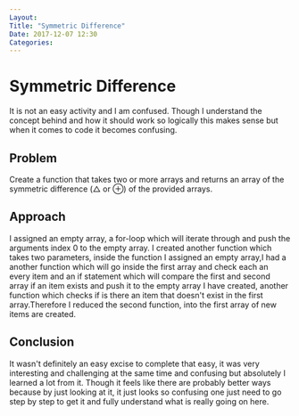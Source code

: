 ```yaml
---
Layout:
Title: "Symmetric Difference"
Date: 2017-12-07 12:30
Categories:
--- 
```


# Symmetric Difference

It is not an easy activity and I am confused. Though I understand the concept behind and how it should work so logically this makes sense but when it comes to code it becomes confusing.

## Problem

Create a function that takes two or more arrays and returns an array of the symmetric difference (△ or ⊕) of the provided arrays.

## Approach

I assigned an empty array, a for-loop which will iterate through and push the arguments index 0 to the empty array. 
I created another function which takes two parameters, inside the function I assigned an empty array,I had a another function which will go inside the first array and check each an every item and an if statement which will compare the first and second array if an item exists and push it to the empty array I have created,
another function which checks if is there an item that doesn't exist in the first array.Therefore I reduced the second function, into the first array of new items are created.

## Conclusion

It wasn't definitely an easy excise to complete that easy, it was very interesting and challenging at the same time and confusing but absolutely I learned a lot from it. Though it feels like there are probably better ways because by just looking at it, it just looks so confusing one just need to go step by step to get it and fully understand what is really going on here.

